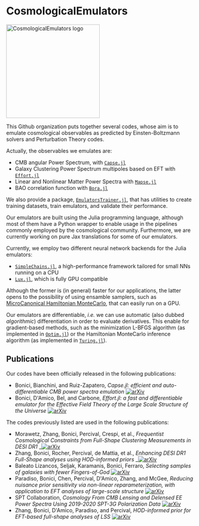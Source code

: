 # CosmologicalEmulators

<img width="250" alt="CosmologicalEmulators logo" src="https://github.com/CosmologicalEmulators/.github/assets/58727599/e8f44547-113c-48a0-b69d-0d14957f82e2">

This Github organization puts together several codes, whose aim is to emulate cosmological observables as predicted by Einsten-Boltzmann solvers and Perturbation Theory codes.

Actually, the observables we emulates are:

- CMB angular Power Spectrum, with [`Capse.jl`](https://github.com/CosmologicalEmulators/Capse.jl)
- Galaxy Clustering Power Spectrum multipoles based on EFT with [`Effort.jl`](https://github.com/CosmologicalEmulators/Effort.jl)
- Linear and Nonlinear Matter Power Spectra with [`Mapse.jl`](https://github.com/CosmologicalEmulators/Mapse.jl)
- BAO correlation function with [`Bora.jl`](https://github.com/CosmologicalEmulators/Bora.jl)

We also provide a package, [`EmulatorsTrainer.jl`](https://github.com/CosmologicalEmulators/EmulatorsTrainer.jl), that has utilities to create training datasets, train emulators, and validate their performance.

Our emulators are built using the Julia programming language, although most of them have a Python wrapper to enable usage in the pipelines commonly employed by the cosmological community. Furthermore, we are currently working on pure Jax translations for some of our emulators.

Currently, we employ two different neural network backends for the Julia emulators:

- [`SimpleChains.jl`](https://github.com/PumasAI/SimpleChains.jl), a high-performance framework tailored for small NNs running on a CPU
- [`Lux.jl`](https://lux.csail.mit.edu/stable/), which is fully GPU compatible

Although the former is (in general) faster for our applications, the latter opens to the possibility of using ensamble samplers, such as [MicroCanonical Hamiltonian MonteCarlo](https://github.com/JaimeRZP/MicroCanonicalHMC.jl), that can easily run on a GPU.


Our emulators are differentiable, _i.e._ we can use automatic (also dubbed _algorithmic_) differentiation in order to evaluate derivatives. This enable for gradient-based methods, such as the minimization L-BFGS algorithm (as implemented in [`Optim.jl`](https://github.com/JuliaNLSolvers/Optim.jl)) or the Hamiltonian MonteCarlo inference algorithm (as implemented in [`Turing.jl`](https://github.com/TuringLang/Turing.jl)).


## Publications

Our codes have been officially released in the following publications:
- Bonici, Bianchini, and Ruiz-Zapatero, _Capse.jl: efficient and auto-differentiable CMB power spectra emulation_ [![arXiv](https://img.shields.io/badge/arXiv-2307.14339-b31b1b.svg)](https://arxiv.org/abs/2307.14339)
- Bonici, D'Amico, Bel, and Carbone, _Effort.jl:  a fast and differentiable emulator for the Effective Field Theory of the Large Scale Structure of the Universe_ [![arXiv](https://img.shields.io/badge/arXiv-2501.04639-b31b1b.svg)](https://arxiv.org/abs/2501.04639)

The codes previously listed are used in the following publications:
- Morawetz, Zhang, Bonici, Percival, Crespi, et al., _Frequentist Cosmological Constraints from Full-Shape Clustering Measurements in DESI DR1_ _[![arXiv](https://img.shields.io/badge/arXiv-2508.11811-b31b1b.svg)](https://arxiv.org/abs/2508.11811)
- Zhang, Bonici, Rocher, Percival, de Mattia, et al., _Enhancing DESI DR1 Full-Shape analyses using HOD-informed priors_ _[![arXiv](https://img.shields.io/badge/arXiv-2504.10407-b31b1b.svg)](https://arxiv.org/abs/2504.10407)
- Baleato Lizancos, Seljak, Karamanis, Bonici, Ferraro, _Selecting samples of galaxies with fewer Fingers-of-God_ [![arXiv](https://img.shields.io/badge/arXiv-2501.10587-b31b1b.svg)](https://arxiv.org/abs/2501.10587)
- Paradiso, Bonici, Chen, Percival, D'Amico, Zhang, and McGee, _Reducing nuisance prior sensitivity via non-linear reparameterization, with application to EFT analyses of large-scale structure_ [![arXiv](https://img.shields.io/badge/arXiv-2412.03503-b31b1b.svg)](https://arxiv.org/abs/2412.03503)
- SPT Collaboration, _Cosmology From CMB Lensing and Delensed EE Power Spectra Using 2019-2020 SPT-3G Polarization Data_ [![arXiv](https://img.shields.io/badge/arXiv-2411.06000-b31b1b.svg)](https://arxiv.org/abs/2411.06000)
- Zhang, Bonici, D'Amico, Paradiso, and Percival, _HOD-informed prior for EFT-based full-shape analyses of LSS_ [![arXiv](https://img.shields.io/badge/arXiv-2409.12937-b31b1b.svg)](https://arxiv.org/abs/2409.12937)
